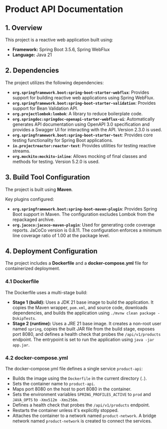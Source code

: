 # Product API Documentation

## 1. Overview

This project is a reactive web application built using:

*   **Framework:** Spring Boot 3.5.6, Spring WebFlux
*   **Language:** Java 21

## 2. Dependencies

The project utilizes the following dependencies:

*   **`org.springframework.boot:spring-boot-starter-webflux`**: Provides support for building reactive web applications using Spring WebFlux.
*   **`org.springframework.boot:spring-boot-starter-validation`**:  Provides support for Bean Validation API.
*   **`org.projectlombok:lombok`**:  A library to reduce boilerplate code.
*   **`org.springdoc:springdoc-openapi-starter-webflux-ui`**:  Automatically generates API documentation using OpenAPI 3.0 specification and provides a Swagger UI for interacting with the API. Version 2.3.0 is used.
*   **`org.springframework.boot:spring-boot-starter-test`**: Provides core testing functionality for Spring Boot applications.
*   **`io.projectreactor:reactor-test`**: Provides utilities for testing reactive streams.
*   **`org.mockito:mockito-inline`**: Allows mocking of final classes and methods for testing. Version 5.2.0 is used.

## 3. Build Tool Configuration

The project is built using **Maven**.

Key plugins configured:

*   **`org.springframework.boot:spring-boot-maven-plugin`**:  Provides Spring Boot support in Maven. The configuration excludes Lombok from the repackaged archive.
*   **`org.jacoco:jacoco-maven-plugin`**: Used for generating code coverage reports. JaCoCo version is 0.8.11. The configuration enforces a minimum line coverage ratio of 1.00 at the package level.

## 4. Deployment Configuration

The project includes a **Dockerfile** and a **docker-compose.yml** file for containerized deployment.

### 4.1 Dockerfile

The Dockerfile uses a multi-stage build:

*   **Stage 1 (build):** Uses a JDK 21 base image to build the application. It copies the Maven wrapper, `pom.xml`, and source code, downloads dependencies, and builds the application using `./mvnw clean package -DskipTests`.
*   **Stage 2 (runtime):** Uses a JRE 21 base image. It creates a non-root user named `spring`, copies the built JAR file from the build stage, exposes port 8080, and defines a health check that probes the `/api/v1/products` endpoint. The entrypoint is set to run the application using `java -jar app.jar`.

### 4.2 docker-compose.yml

The docker-compose.yml file defines a single service `product-api`:

*   Builds the image using the `Dockerfile` in the current directory (`.`).
*   Sets the container name to `product-api`.
*   Maps port 8080 on the host to port 8080 in the container.
*   Sets the environment variables `SPRING_PROFILES_ACTIVE` to `prod` and `JAVA_OPTS` to `-Xmx512m -Xms256m`.
*   Defines a health check that probes the `/api/v1/products` endpoint.
*   Restarts the container unless it's explicitly stopped.
*   Attaches the container to a network named `product-network`. A bridge network named `product-network` is created to connect the services.
